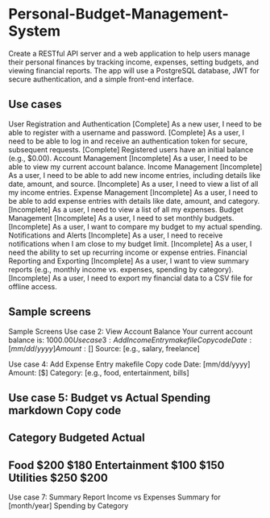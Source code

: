 # Personal-Budget-Management-System

Create a RESTful API server and a web application to help users manage their personal finances by tracking income, expenses, setting budgets, and viewing financial reports. The app will use a PostgreSQL database, 
JWT for secure authentication, and a simple front-end interface.

## Use cases

User Registration and Authentication
[Complete] As a new user, I need to be able to register with a username and password.
[Complete] As a user, I need to be able to log in and receive an authentication token for secure, subsequent requests.
[Complete] Registered users have an initial balance (e.g., $0.00).
Account Management
[Incomplete] As a user, I need to be able to view my current account balance.
Income Management
[Incomplete] As a user, I need to be able to add new income entries, including details like date, amount, and source.
[Incomplete] As a user, I need to view a list of all my income entries.
Expense Management
[Incomplete] As a user, I need to be able to add expense entries with details like date, amount, and category.
[Incomplete] As a user, I need to view a list of all my expenses.
Budget Management
[Incomplete] As a user, I need to set monthly budgets.
[Incomplete] As a user, I want to compare my budget to my actual spending.
Notifications and Alerts
[Incomplete] As a user, I need to receive notifications when I am close to my budget limit.
[Incomplete] As a user, I need the ability to set up recurring income or expense entries.
Financial Reporting and Exporting
[Incomplete] As a user, I want to view summary reports (e.g., monthly income vs. expenses, spending by category).
[Incomplete] As a user, I need to export my financial data to a CSV file for offline access.

## Sample screens
Sample Screens
Use case 2: View Account Balance
Your current account balance is: $1000.00
Use case 3: Add Income Entry
makefile
Copy code
Date: [mm/dd/yyyy]
Amount: [$]
Source: [e.g., salary, freelance]

Use case 4: Add Expense Entry
makefile
Copy code
Date: [mm/dd/yyyy]
Amount: [$]
Category: [e.g., food, entertainment, bills]

Use case 5: Budget vs Actual Spending
markdown
Copy code
-------------------------------------------
Category         Budgeted         Actual
-------------------------------------------
Food               $200             $180
Entertainment      $100             $150
Utilities          $250             $200
-------------------------------------------

Use case 7: Summary Report
Income vs Expenses Summary for [month/year]
Spending by Category
